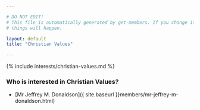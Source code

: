 ```yaml
---

# DO NOT EDIT!
# This file is automatically generated by get-members. If you change it, bad
# things will happen.

layout: default
title: "Christian Values"

---
```


{% include interests/christian-values.md %}

### Who is interested in Christian Values?


* [Mr Jeffrey M. Donaldson]({ site.baseurl }}members/mr-jeffrey-m-donaldson.html)
